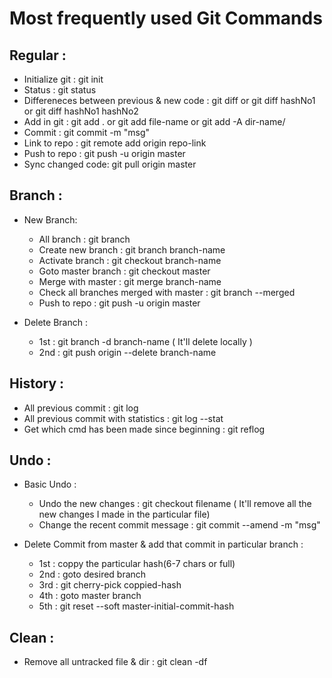 # Most frequently used Git Commands

## Regular :
+ Initialize git : git init
+ Status : git status
+ Differeneces between previous & new code : git diff or git diff hashNo1 or git diff hashNo1 hashNo2
+ Add in git : git add . or git add file-name or git add -A dir-name/
+ Commit : git commit -m "msg"
+ Link to repo : git remote add origin repo-link 
+ Push to repo : git push -u origin master 
+ Sync changed code: git pull origin master

## Branch :
+ New Branch:

  + All branch : git branch
  + Create new branch : git branch branch-name
  + Activate branch : git checkout branch-name
  + Goto master branch : git checkout master
  + Merge with master : git merge branch-name
  + Check all branches merged with master : git branch --merged
  + Push to repo : git push -u origin master 
  
+ Delete Branch :
  
  + 1st : git branch -d branch-name ( It'll delete locally )
  + 2nd : git push origin --delete branch-name

## History :
+ All previous commit : git log
+ All previous commit with statistics : git log --stat
+ Get which cmd has been made since beginning : git reflog

## Undo : 
+ Basic Undo :
  + Undo the new changes : git checkout filename ( It'll remove all the new changes I made in the particular file)
  + Change the recent commit message : git commit --amend -m "msg" 

+ Delete Commit from master & add that commit in particular branch :
  + 1st : coppy the particular hash(6-7 chars or full)
  + 2nd : goto desired branch
  + 3rd : git cherry-pick coppied-hash
  + 4th : goto master branch
  + 5th : git reset --soft master-initial-commit-hash

## Clean : 
+ Remove all untracked file & dir : git clean -df
